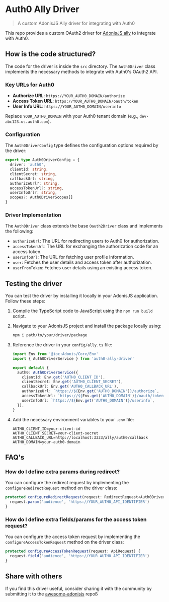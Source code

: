 # Auth0 Ally Driver
> A custom AdonisJS Ally driver for integrating with Auth0

This repo provides a custom OAuth2 driver for [AdonisJS ally](https://docs.adonisjs.com/guides/authentication/social-authentication) to integrate with Auth0.

## How is the code structured?

The code for the driver is inside the `src` directory. The `Auth0Driver` class implements the necessary methods to integrate with Auth0's OAuth2 API.

### Key URLs for Auth0

- **Authorize URL**: `https://YOUR_AUTH0_DOMAIN/authorize`
- **Access Token URL**: `https://YOUR_AUTH0_DOMAIN/oauth/token`
- **User Info URL**: `https://YOUR_AUTH0_DOMAIN/userinfo`

Replace `YOUR_AUTH0_DOMAIN` with your Auth0 tenant domain (e.g., `dev-abc123.us.auth0.com`).

### Configuration

The `Auth0DriverConfig` type defines the configuration options required by the driver:

```ts
export type Auth0DriverConfig = {
  driver: 'auth0',
  clientId: string,
  clientSecret: string,
  callbackUrl: string,
  authorizeUrl?: string,
  accessTokenUrl?: string,
  userInfoUrl?: string,
  scopes?: Auth0DriverScopes[]
}
```

### Driver Implementation

The `Auth0Driver` class extends the base `Oauth2Driver` class and implements the following:

- `authorizeUrl`: The URL for redirecting users to Auth0 for authorization.
- `accessTokenUrl`: The URL for exchanging the authorization code for an access token.
- `userInfoUrl`: The URL for fetching user profile information.
- `user`: Fetches the user details and access token after authorization.
- `userFromToken`: Fetches user details using an existing access token.

## Testing the driver

You can test the driver by installing it locally in your AdonisJS application. Follow these steps:

1. Compile the TypeScript code to JavaScript using the `npm run build` script.
2. Navigate to your AdonisJS project and install the package locally using:
   ```bash
   npm i path/to/your/driver/package
   ```
3. Reference the driver in your `config/ally.ts` file:

   ```ts
   import Env from '@ioc:Adonis/Core/Env'
   import { Auth0DriverService } from 'auth0-ally-driver'

   export default {
     auth0: Auth0DriverService({
       clientId: Env.get('AUTH0_CLIENT_ID'),
       clientSecret: Env.get('AUTH0_CLIENT_SECRET'),
       callbackUrl: Env.get('AUTH0_CALLBACK_URL'),
       authorizeUrl: `https://${Env.get('AUTH0_DOMAIN')}/authorize`,
       accessTokenUrl: `https://${Env.get('AUTH0_DOMAIN')}/oauth/token`,
       userInfoUrl: `https://${Env.get('AUTH0_DOMAIN')}/userinfo`,
     }),
   }
   ```

4. Add the necessary environment variables to your `.env` file:
   ```env
   AUTH0_CLIENT_ID=your-client-id
   AUTH0_CLIENT_SECRET=your-client-secret
   AUTH0_CALLBACK_URL=http://localhost:3333/ally/auth0/callback
   AUTH0_DOMAIN=your-auth0-domain
   ```

## FAQ's

### How do I define extra params during redirect?

You can configure the redirect request by implementing the `configureRedirectRequest` method on the driver class:

```ts
protected configureRedirectRequest(request: RedirectRequest<Auth0DriverScopes>) {
  request.param('audience', 'https://YOUR_AUTH0_API_IDENTIFIER')
}
```

### How do I define extra fields/params for the access token request?

You can configure the access token request by implementing the `configureAccessTokenRequest` method on the driver class:

```ts
protected configureAccessTokenRequest(request: ApiRequest) {
  request.field('audience', 'https://YOUR_AUTH0_API_IDENTIFIER')
}
```

## Share with others

If you find this driver useful, consider sharing it with the community by submitting it to the [awesome-adonisjs](https://github.com/adonisjs-community/awesome-adonisjs) repoß
